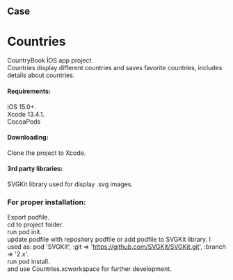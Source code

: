## Case
# Countries
CountryBook İOS app project.  
Countries display different countries and saves favorite countries, includes details about countries.  

#### Requirements:  
iOS 15.0+.   
Xcode 13.4.1.   
CocoaPods  

#### Downloading:    
Clone the project to Xcode.  

#### 3rd party libraries:  
SVGKit library used for display .svg images.  
### For proper installation:    
Export podfile.  
cd to project folder.   
run pod init.   
update podfile with repository podfile or add podfile to SVGKit library. 
I used as:  pod 'SVGKit', :git => 'https://github.com/SVGKit/SVGKit.git', :branch => '2.x'.   
run pod install.   
and use Countries.xcworkspace for further development.    
